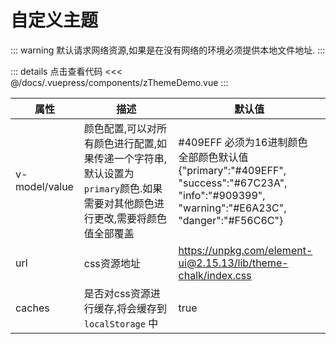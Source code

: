 # 自定义主题

::: warning
默认请求网络资源,如果是在没有网络的环境必须提供本地文件地址.
:::


<ClientOnly><zThemeDemo/></ClientOnly>

::: details 点击查看代码
<<< @/docs/.vuepress/components/zThemeDemo.vue
:::



| 属性          | 描述                                                         | 默认值                                                       |
| ------------- | ------------------------------------------------------------ | ------------------------------------------------------------ |
| v-model/value | 颜色配置,可以对所有颜色进行配置,如果传递一个字符串,默认设置为`primary`颜色.如果需要对其他颜色进行更改,需要将颜色值全部覆盖 | \#409EFF 必须为16进制颜色<br />全部颜色默认值<br />{\"primary\":\"#409EFF\",<br />\"success\":\"#67C23A\",<br />\"info\":\"#909399\",<br />\"warning\":\"#E6A23C\",<br />\"danger\":\"#F56C6C\"} |
| url           | css资源地址                                                  | https://unpkg.com/element-ui@2.15.13/lib/theme-chalk/index.css |
| caches        | 是否对css资源进行缓存,将会缓存到 `localStorage` 中           | true                                                         |

